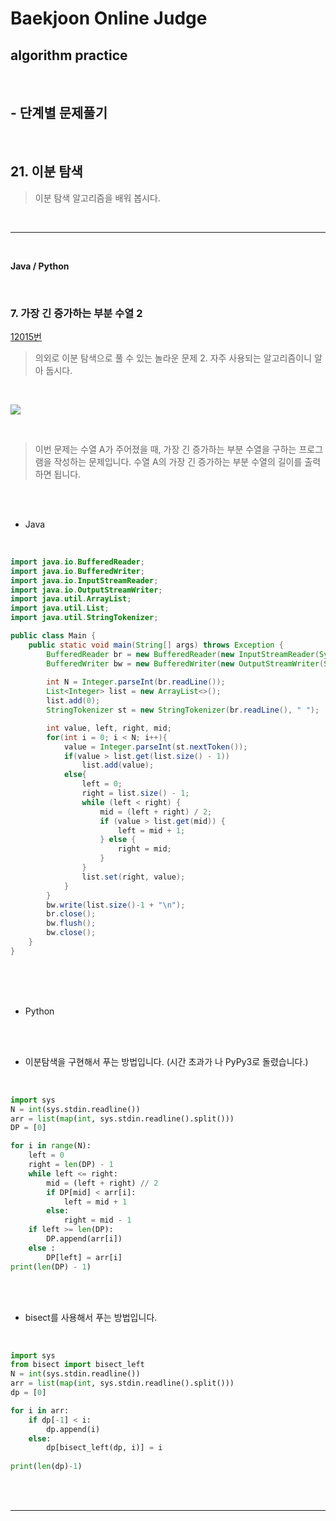 # Baekjoon Online Judge

## algorithm practice
<br>

## - 단계별 문제풀기
<br>

## 21. 이분 탐색

> 이분 탐색 알고리즘을 배워 봅시다.

<br>

---

<br>

**Java / Python**

<br>

### 7. 가장 긴 증가하는 부분 수열 2
[12015번](https://www.acmicpc.net/problem/12015) 
> 의외로 이분 탐색으로 풀 수 있는 놀라운 문제 2. 자주 사용되는 알고리즘이니 알아 둡시다.

<br>

![](https://images.velog.io/images/jini_eun/post/98a52b5e-9e8b-4276-82fa-2e904a16cc6c/image.png)

<br>

> 이번 문제는 수열 A가 주어졌을 때, 가장 긴 증가하는 부분 수열을 구하는 프로그램을 작성하는 문제입니다. 수열 A의 가장 긴 증가하는 부분 수열의 길이를 출력하면 됩니다.


<br><br>

- Java

<br>

```java
import java.io.BufferedReader;
import java.io.BufferedWriter;
import java.io.InputStreamReader;
import java.io.OutputStreamWriter;
import java.util.ArrayList;
import java.util.List;
import java.util.StringTokenizer;

public class Main {
	public static void main(String[] args) throws Exception {
		BufferedReader br = new BufferedReader(new InputStreamReader(System.in));
		BufferedWriter bw = new BufferedWriter(new OutputStreamWriter(System.out));
        
		int N = Integer.parseInt(br.readLine());
		List<Integer> list = new ArrayList<>();
		list.add(0);
		StringTokenizer st = new StringTokenizer(br.readLine(), " ");

		int value, left, right, mid;       
		for(int i = 0; i < N; i++){
			value = Integer.parseInt(st.nextToken());
			if(value > list.get(list.size() - 1)) 
				list.add(value);
			else{
				left = 0;
				right = list.size() - 1;
				while (left < right) {
					mid = (left + right) / 2;
					if (value > list.get(mid)) { 
						left = mid + 1;
					} else {
						right = mid;
					}
				}
				list.set(right, value);
            }
        }
		bw.write(list.size()-1 + "\n");
		br.close();
		bw.flush();
		bw.close();
	}
}
```


<br><br><br>

- Python 

<br><br>

- 이분탐색을 구현해서 푸는 방법입니다. (시간 초과가 나 PyPy3로 돌렸습니다.)

<br>

```python
import sys
N = int(sys.stdin.readline())
arr = list(map(int, sys.stdin.readline().split()))
DP = [0]

for i in range(N):
    left = 0
    right = len(DP) - 1
    while left <= right: 
        mid = (left + right) // 2  
        if DP[mid] < arr[i]:
            left = mid + 1
        else:
            right = mid - 1
    if left >= len(DP):
        DP.append(arr[i])
    else :
        DP[left] = arr[i]
print(len(DP) - 1)
```

<br><br>

- bisect를 사용해서 푸는 방법입니다.

<br>

```python
import sys
from bisect import bisect_left 
N = int(sys.stdin.readline()) 
arr = list(map(int, sys.stdin.readline().split())) 
dp = [0]

for i in arr: 
    if dp[-1] < i: 
        dp.append(i) 
    else: 
        dp[bisect_left(dp, i)] = i
        
print(len(dp)-1)
```

<br><br>

---

<br>

